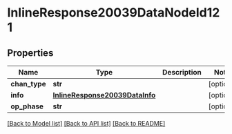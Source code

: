 # InlineResponse20039DataNodeId121

## Properties
Name | Type | Description | Notes
------------ | ------------- | ------------- | -------------
**chan_type** | **str** |  | [optional] 
**info** | [**InlineResponse20039DataInfo**](InlineResponse20039DataInfo.md) |  | [optional] 
**op_phase** | **str** |  | [optional] 

[[Back to Model list]](../README.md#documentation-for-models) [[Back to API list]](../README.md#documentation-for-api-endpoints) [[Back to README]](../README.md)

